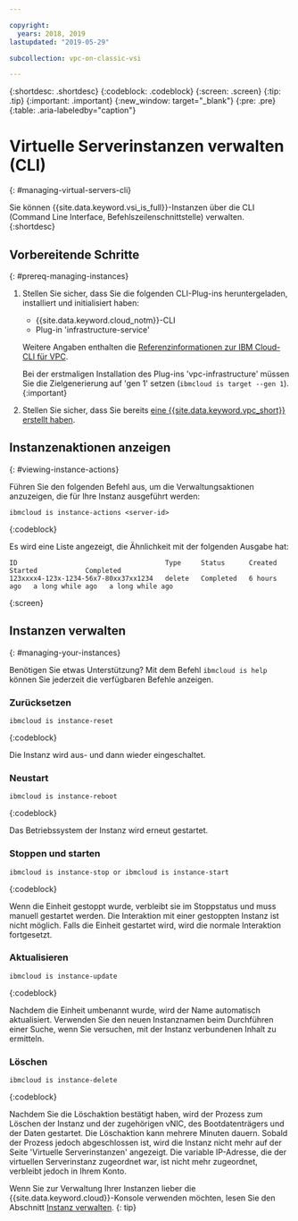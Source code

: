 ```yaml
---

copyright:
  years: 2018, 2019
lastupdated: "2019-05-29"

subcollection: vpc-on-classic-vsi

---
```


{:shortdesc: .shortdesc}
{:codeblock: .codeblock}
{:screen: .screen}
{:tip: .tip}
{:important: .important}
{:new_window: target="_blank"}
{:pre: .pre}
{:table: .aria-labeledby="caption"}


# Virtuelle Serverinstanzen verwalten (CLI)
{: #managing-virtual-servers-cli}

Sie können {{site.data.keyword.vsi_is_full}}-Instanzen über die CLI (Command Line Interface, Befehlszeilenschnittstelle) verwalten.
{:shortdesc}

## Vorbereitende Schritte
{: #prereq-managing-instances}

1. Stellen Sie sicher, dass Sie die folgenden CLI-Plug-ins heruntergeladen, installiert und initialisiert haben:
    * {{site.data.keyword.cloud_notm}}-CLI
    * Plug-in 'infrastructure-service'

   Weitere Angaben enthalten die [Referenzinformationen zur IBM Cloud-CLI für VPC](/docs/vpc-infrastructure-cli-plugin?topic=vpc-infrastructure-cli-plugin-vpc-reference).
   
   Bei der erstmaligen Installation des Plug-ins 'vpc-infrastructure' müssen Sie die Zielgenerierung auf 'gen 1' setzen (`ibmcloud is target --gen 1`).
   {:important}
   
2. Stellen Sie sicher, dass Sie bereits [eine {{site.data.keyword.vpc_short}} erstellt haben](/docs/vpc-on-classic?topic=vpc-on-classic-getting-started).

## Instanzenaktionen anzeigen
{: #viewing-instance-actions}

Führen Sie den folgenden Befehl aus, um die Verwaltungsaktionen anzuzeigen, die für Ihre Instanz ausgeführt werden:

```
ibmcloud is instance-actions <server-id>
```
{:codeblock}

Es wird eine Liste angezeigt, die Ähnlichkeit mit der folgenden Ausgabe hat:

```
ID                                     Type     Status      Created       Started            Completed   
123xxxx4-123x-1234-56x7-80xx37xx1234   delete   Completed   6 hours ago   a long while ago   a long while ago         
```
{:screen}

## Instanzen verwalten
{: #managing-your-instances}

Benötigen Sie etwas Unterstützung? Mit dem Befehl `ibmcloud is help` können Sie jederzeit die verfügbaren Befehle anzeigen.

### Zurücksetzen  

```
ibmcloud is instance-reset
```
{:codeblock}

Die Instanz wird aus- und dann wieder eingeschaltet.  

### Neustart

```
ibmcloud is instance-reboot
```
{:codeblock}

Das Betriebssystem der Instanz wird erneut gestartet.  

### Stoppen und starten

```
ibmcloud is instance-stop or ibmcloud is instance-start
```
{:codeblock}

Wenn die Einheit gestoppt wurde, verbleibt sie im Stoppstatus und muss manuell gestartet werden. Die Interaktion mit einer gestoppten Instanz ist nicht möglich. Falls die Einheit gestartet wird, wird die normale Interaktion fortgesetzt. 

### Aktualisieren

```
ibmcloud is instance-update
```
{:codeblock}

Nachdem die Einheit umbenannt wurde, wird der Name automatisch aktualisiert. Verwenden Sie den neuen Instanznamen beim Durchführen einer Suche, wenn Sie versuchen, mit der Instanz verbundenen Inhalt zu ermitteln. 

### Löschen

```
ibmcloud is instance-delete
```
{:codeblock}

Nachdem Sie die Löschaktion bestätigt haben, wird der Prozess zum Löschen der Instanz und der zugehörigen vNIC, des Bootdatenträgers und der Daten gestartet. Die Löschaktion kann mehrere Minuten dauern. Sobald der Prozess jedoch abgeschlossen ist, wird die Instanz nicht mehr auf der Seite 'Virtuelle Serverinstanzen' angezeigt. Die variable IP-Adresse, die der virtuellen Serverinstanz zugeordnet war, ist nicht mehr zugeordnet, verbleibt jedoch in Ihrem Konto.

Wenn Sie zur Verwaltung Ihrer Instanzen lieber die {{site.data.keyword.cloud}}-Konsole verwenden möchten, lesen Sie den Abschnitt [Instanz verwalten](/docs/vpc-on-classic-vsi?topic=vpc-on-classic-vsi-managing-virtual-server-instances#managing-virtual-server-instances).
{: tip}
